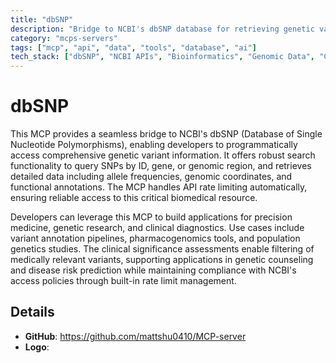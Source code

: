 ```yaml
---
title: "dbSNP"
description: "Bridge to NCBI's dbSNP database for retrieving genetic variant information, including SNP data, search, and clinical significance with rate limit handling."
category: "mcps-servers"
tags: ["mcp", "api", "data", "tools", "database", "ai"]
tech_stack: ["dbSNP", "NCBI APIs", "Bioinformatics", "Genomic Data", "Clinical Genetics"]
---
```


# dbSNP

This MCP provides a seamless bridge to NCBI's dbSNP (Database of Single Nucleotide Polymorphisms), enabling developers to programmatically access comprehensive genetic variant information. It offers robust search functionality to query SNPs by ID, gene, or genomic region, and retrieves detailed data including allele frequencies, genomic coordinates, and functional annotations. The MCP handles API rate limiting automatically, ensuring reliable access to this critical biomedical resource.

Developers can leverage this MCP to build applications for precision medicine, genetic research, and clinical diagnostics. Use cases include variant annotation pipelines, pharmacogenomics tools, and population genetics studies. The clinical significance assessments enable filtering of medically relevant variants, supporting applications in genetic counseling and disease risk prediction while maintaining compliance with NCBI's access policies through built-in rate limit management.

## Details

- **GitHub**: https://github.com/mattshu0410/MCP-server
- **Logo**: 
